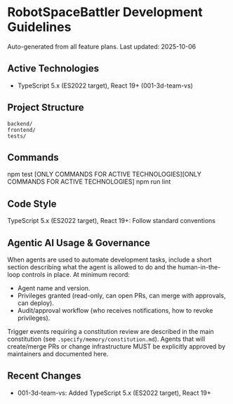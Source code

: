 # RobotSpaceBattler Development Guidelines

Auto-generated from all feature plans. Last updated: 2025-10-06

## Active Technologies
- TypeScript 5.x (ES2022 target), React 19+ (001-3d-team-vs)

## Project Structure
```
backend/
frontend/
tests/
```

## Commands
npm test [ONLY COMMANDS FOR ACTIVE TECHNOLOGIES][ONLY COMMANDS FOR ACTIVE TECHNOLOGIES] npm run lint

## Code Style
TypeScript 5.x (ES2022 target), React 19+: Follow standard conventions

## Agentic AI Usage & Governance
When agents are used to automate development tasks, include a short section describing
what the agent is allowed to do and the human-in-the-loop controls in place. At minimum
record:

- Agent name and version.
- Privileges granted (read-only, can open PRs, can merge with approvals, can deploy).
- Audit/approval workflow (who receives notifications, how to revoke privileges).

Trigger events requiring a constitution review are described in the main constitution
(see `.specify/memory/constitution.md`). Agents that will create/merge PRs or change
infrastructure MUST be explicitly approved by maintainers and documented here.

## Recent Changes
- 001-3d-team-vs: Added TypeScript 5.x (ES2022 target), React 19+

<!-- MANUAL ADDITIONS START -->
<!-- MANUAL ADDITIONS END -->
